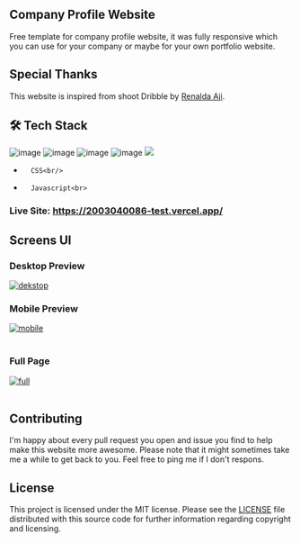 ## Company Profile Website
Free template for company profile website, it was fully responsive which you can use for your company or maybe for your own portfolio website.

## Special Thanks
This website is inspired from shoot Dribble by [Renalda Aji](https://dribbble.com/shots/20027336-Vonzy-Beauty-Website-Landing-Page).

## 🛠    Tech Stack<br>
![image]({BadgeURLHere})
![image](https://img.shields.io/badge/HTML5-E34F26?style=for-the-badge&logo=html5&logoColor=white)
![image]((https://img.shields.io/badge/HTML5-E34F26?style=for-the-badge&logo=html5&logoColor=white))
![image]({(https://img.shields.io/badge/HTML5-E34F26?style=for-the-badge&logo=html5&logoColor=white)})
<img src="{(https://img.shields.io/badge/HTML5-E34F26?style=for-the-badge&logo=html5&logoColor=white)}" />
-       CSS<br/>
-       Javascript<br>

### Live Site: https://2003040086-test.vercel.app/

## Screens UI
### Desktop Preview
<a href="https://postimg.cc/3kFMJYgW" target="_blank"><img src="https://i.postimg.cc/cLVdhJC7/dekstop.png" alt="dekstop"/></a><br/>
### Mobile Preview
<a href="https://postimages.org/" target="_blank"><img src="https://i.postimg.cc/X71jZL0z/mobile.png" alt="mobile"/></a><br/><br/>
### Full Page
<a href="https://postimg.cc/SXSBn3rd" target="_blank"><img src="https://i.postimg.cc/VNnmVc0x/full.png" alt="full"/></a><br/><br/>

## Contributing
I'm happy about every pull request you open and issue you find to help make this website more awesome. Please note that it might sometimes take me a while to get back to you. Feel free to ping me if I don't respons.

## License
This project is licensed under the MIT license. Please see the [LICENSE](https://choosealicense.com/licenses/mit/) file distributed with this source code for further information regarding copyright and licensing.
